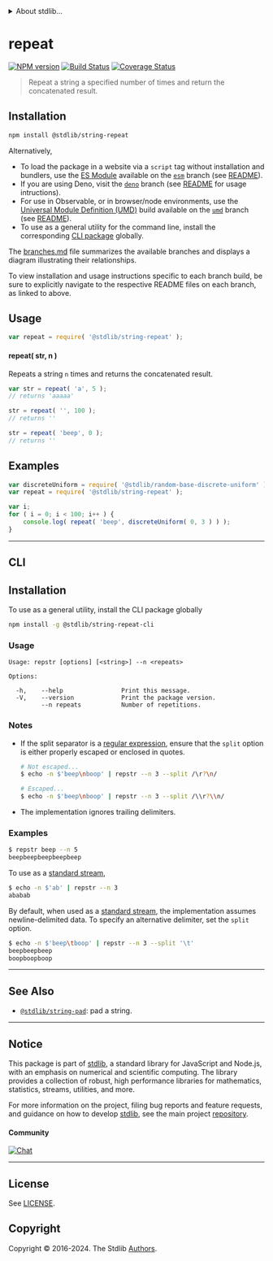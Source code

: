 <!--

@license Apache-2.0

Copyright (c) 2018 The Stdlib Authors.

Licensed under the Apache License, Version 2.0 (the "License");
you may not use this file except in compliance with the License.
You may obtain a copy of the License at

   http://www.apache.org/licenses/LICENSE-2.0

Unless required by applicable law or agreed to in writing, software
distributed under the License is distributed on an "AS IS" BASIS,
WITHOUT WARRANTIES OR CONDITIONS OF ANY KIND, either express or implied.
See the License for the specific language governing permissions and
limitations under the License.

-->


<details>
  <summary>
    About stdlib...
  </summary>
  <p>We believe in a future in which the web is a preferred environment for numerical computation. To help realize this future, we've built stdlib. stdlib is a standard library, with an emphasis on numerical and scientific computation, written in JavaScript (and C) for execution in browsers and in Node.js.</p>
  <p>The library is fully decomposable, being architected in such a way that you can swap out and mix and match APIs and functionality to cater to your exact preferences and use cases.</p>
  <p>When you use stdlib, you can be absolutely certain that you are using the most thorough, rigorous, well-written, studied, documented, tested, measured, and high-quality code out there.</p>
  <p>To join us in bringing numerical computing to the web, get started by checking us out on <a href="https://github.com/stdlib-js/stdlib">GitHub</a>, and please consider <a href="https://opencollective.com/stdlib">financially supporting stdlib</a>. We greatly appreciate your continued support!</p>
</details>

# repeat

[![NPM version][npm-image]][npm-url] [![Build Status][test-image]][test-url] [![Coverage Status][coverage-image]][coverage-url] <!-- [![dependencies][dependencies-image]][dependencies-url] -->

> Repeat a string a specified number of times and return the concatenated result.

<section class="installation">

## Installation

```bash
npm install @stdlib/string-repeat
```

Alternatively,

-   To load the package in a website via a `script` tag without installation and bundlers, use the [ES Module][es-module] available on the [`esm`][esm-url] branch (see [README][esm-readme]).
-   If you are using Deno, visit the [`deno`][deno-url] branch (see [README][deno-readme] for usage intructions).
-   For use in Observable, or in browser/node environments, use the [Universal Module Definition (UMD)][umd] build available on the [`umd`][umd-url] branch (see [README][umd-readme]).
-   To use as a general utility for the command line, install the corresponding [CLI package][cli-section] globally.

The [branches.md][branches-url] file summarizes the available branches and displays a diagram illustrating their relationships.

To view installation and usage instructions specific to each branch build, be sure to explicitly navigate to the respective README files on each branch, as linked to above.

</section>

<section class="usage">

## Usage

```javascript
var repeat = require( '@stdlib/string-repeat' );
```

#### repeat( str, n )

Repeats a string `n` times and returns the concatenated result.

```javascript
var str = repeat( 'a', 5 );
// returns 'aaaaa'

str = repeat( '', 100 );
// returns ''

str = repeat( 'beep', 0 );
// returns ''
```

</section>

<!-- /.usage -->

<section class="examples">

## Examples

<!-- eslint no-undef: "error" -->

```javascript
var discreteUniform = require( '@stdlib/random-base-discrete-uniform' );
var repeat = require( '@stdlib/string-repeat' );

var i;
for ( i = 0; i < 100; i++ ) {
    console.log( repeat( 'beep', discreteUniform( 0, 3 ) ) );
}
```

</section>

<!-- /.examples -->

* * *

<section class="cli">

## CLI

<section class="installation">

## Installation

To use as a general utility, install the CLI package globally

```bash
npm install -g @stdlib/string-repeat-cli
```

</section>

<!-- CLI usage documentation. -->

<section class="usage">

### Usage

```text
Usage: repstr [options] [<string>] --n <repeats>

Options:

  -h,    --help                Print this message.
  -V,    --version             Print the package version.
         --n repeats           Number of repetitions.
```

</section>

<!-- /.usage -->

<!-- CLI usage notes. Make sure to keep an empty line after the `section` element and another before the `/section` close. -->

<section class="notes">

### Notes

-   If the split separator is a [regular expression][mdn-regexp], ensure that the `split` option is either properly escaped or enclosed in quotes.

    ```bash
    # Not escaped...
    $ echo -n $'beep\nboop' | repstr --n 3 --split /\r?\n/

    # Escaped...
    $ echo -n $'beep\nboop' | repstr --n 3 --split /\\r?\\n/
    ```

-   The implementation ignores trailing delimiters.

</section>

<!-- /.notes -->

<section class="examples">

### Examples

```bash
$ repstr beep --n 5
beepbeepbeepbeepbeep
```

To use as a [standard stream][standard-streams],

```bash
$ echo -n $'ab' | repstr --n 3
ababab
```

By default, when used as a [standard stream][standard-streams], the implementation assumes newline-delimited data. To specify an alternative delimiter, set the `split` option.

```bash
$ echo -n $'beep\tboop' | repstr --n 3 --split '\t'
beepbeepbeep
boopboopboop
```

</section>

<!-- /.examples -->

</section>

<!-- /.cli -->

<!-- Section for related `stdlib` packages. Do not manually edit this section, as it is automatically populated. -->

<section class="related">

* * *

## See Also

-   <span class="package-name">[`@stdlib/string-pad`][@stdlib/string/pad]</span><span class="delimiter">: </span><span class="description">pad a string.</span>

</section>

<!-- /.related -->

<!-- Section for all links. Make sure to keep an empty line after the `section` element and another before the `/section` close. -->


<section class="main-repo" >

* * *

## Notice

This package is part of [stdlib][stdlib], a standard library for JavaScript and Node.js, with an emphasis on numerical and scientific computing. The library provides a collection of robust, high performance libraries for mathematics, statistics, streams, utilities, and more.

For more information on the project, filing bug reports and feature requests, and guidance on how to develop [stdlib][stdlib], see the main project [repository][stdlib].

#### Community

[![Chat][chat-image]][chat-url]

---

## License

See [LICENSE][stdlib-license].


## Copyright

Copyright &copy; 2016-2024. The Stdlib [Authors][stdlib-authors].

</section>

<!-- /.stdlib -->

<!-- Section for all links. Make sure to keep an empty line after the `section` element and another before the `/section` close. -->

<section class="links">

[npm-image]: http://img.shields.io/npm/v/@stdlib/string-repeat.svg
[npm-url]: https://npmjs.org/package/@stdlib/string-repeat

[test-image]: https://github.com/stdlib-js/string-repeat/actions/workflows/test.yml/badge.svg?branch=main
[test-url]: https://github.com/stdlib-js/string-repeat/actions/workflows/test.yml?query=branch:main

[coverage-image]: https://img.shields.io/codecov/c/github/stdlib-js/string-repeat/main.svg
[coverage-url]: https://codecov.io/github/stdlib-js/string-repeat?branch=main

<!--

[dependencies-image]: https://img.shields.io/david/stdlib-js/string-repeat.svg
[dependencies-url]: https://david-dm.org/stdlib-js/string-repeat/main

-->

[chat-image]: https://img.shields.io/gitter/room/stdlib-js/stdlib.svg
[chat-url]: https://app.gitter.im/#/room/#stdlib-js_stdlib:gitter.im

[stdlib]: https://github.com/stdlib-js/stdlib

[stdlib-authors]: https://github.com/stdlib-js/stdlib/graphs/contributors

[cli-section]: https://github.com/stdlib-js/string-repeat#cli
[cli-url]: https://github.com/stdlib-js/string-repeat/tree/cli
[@stdlib/string-repeat]: https://github.com/stdlib-js/string-repeat/tree/main

[umd]: https://github.com/umdjs/umd
[es-module]: https://developer.mozilla.org/en-US/docs/Web/JavaScript/Guide/Modules

[deno-url]: https://github.com/stdlib-js/string-repeat/tree/deno
[deno-readme]: https://github.com/stdlib-js/string-repeat/blob/deno/README.md
[umd-url]: https://github.com/stdlib-js/string-repeat/tree/umd
[umd-readme]: https://github.com/stdlib-js/string-repeat/blob/umd/README.md
[esm-url]: https://github.com/stdlib-js/string-repeat/tree/esm
[esm-readme]: https://github.com/stdlib-js/string-repeat/blob/esm/README.md
[branches-url]: https://github.com/stdlib-js/string-repeat/blob/main/branches.md

[stdlib-license]: https://raw.githubusercontent.com/stdlib-js/string-repeat/main/LICENSE

[standard-streams]: https://en.wikipedia.org/wiki/Standard_streams

[mdn-regexp]: https://developer.mozilla.org/en-US/docs/Web/JavaScript/Guide/Regular_Expressions

<!-- <related-links> -->

[@stdlib/string/pad]: https://github.com/stdlib-js/string-pad

<!-- </related-links> -->

</section>

<!-- /.links -->
